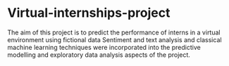 # Virtual-internships-project
The aim of this project is to predict the performance of interns in a virtual environment using fictional data
Sentiment and text analysis and classical machine learning techniques were incorporated into the predictive modelling and exploratory data analysis
aspects of the project.
